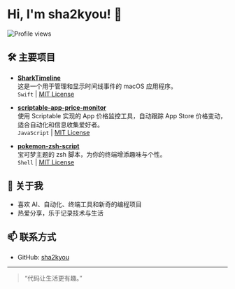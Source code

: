 # Hi, I'm sha2kyou! 👋

![Profile views](https://komarev.com/ghpvc/?username=sha2ku&color=blue)

## 🛠️ 主要项目

- [**SharkTimeline**](https://github.com/sha2kyou/SharkTimeline)  
  这是一个用于管理和显示时间线事件的 macOS 应用程序。  
  `Swift` | [MIT License](https://github.com/sha2kyou/SharkTimeline/blob/main/LICENSE)
  
- [**scriptable-app-price-monitor**](https://github.com/sha2kyou/scriptable-app-price-monitor)  
  使用 Scriptable 实现的 App 价格监控工具，自动跟踪 App Store 价格变动，适合自动化和信息收集爱好者。  
  `JavaScript` | [MIT License](https://github.com/sha2kyou/scriptable-app-price-monitor/blob/main/LICENSE)

- [**pokemon-zsh-script**](https://github.com/sha2kyou/pokemon-zsh-script)  
  宝可梦主题的 zsh 脚本，为你的终端增添趣味与个性。  
  `Shell` | [MIT License](https://github.com/sha2kyou/pokemon-zsh-script/blob/main/LICENSE)


## 🌱 关于我

- 喜欢 AI、自动化、终端工具和新奇的编程项目
- 热爱分享，乐于记录技术与生活

## 📫 联系方式

- GitHub: [sha2kyou](https://github.com/sha2kyou)

---

> “代码让生活更有趣。”
